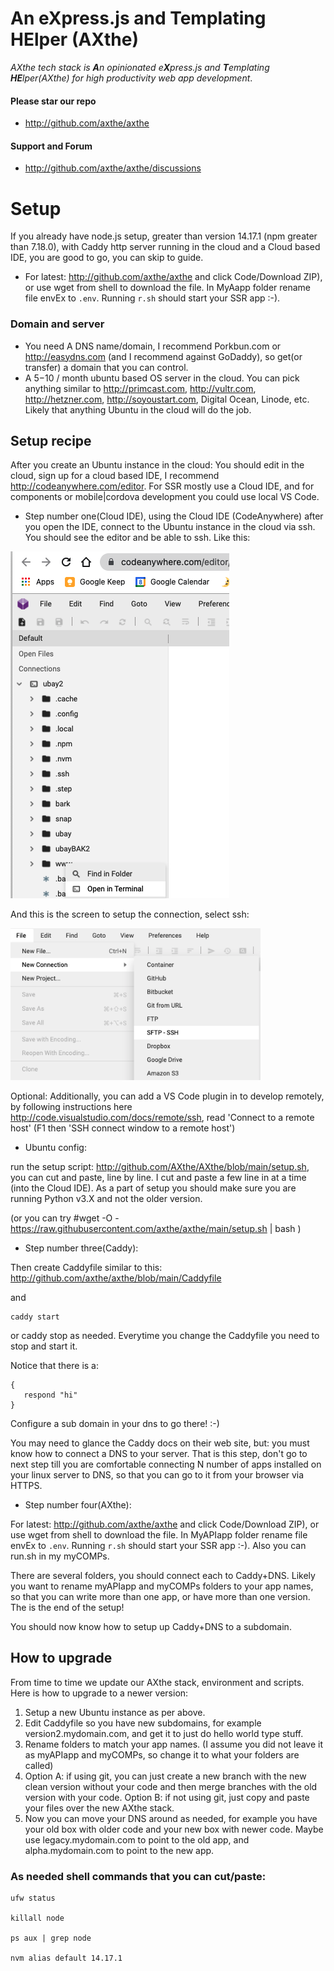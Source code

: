 # An eXpress.js and Templating HElper (AXthe)
<i>AXthe tech stack is <b>A</b>n opinionated e<b>X</b>press.js and <b>T</b>emplating <b>HE</b>lper(AXthe) for high productivity web app development</i>.
#### Please star our repo
- http://github.com/axthe/axthe
 
#### Support and Forum
- http://github.com/axthe/axthe/discussions
 
# Setup
If you already have node.js setup, greater than version 14.17.1 (npm greater than 7.18.0), with Caddy http server running in the cloud and a Cloud based IDE, you are good to go, you can skip to guide.
 
- For latest: http://github.com/axthe/axthe and click Code/Download ZIP), or use wget from shell to download the file.
In MyAapp folder rename file envEx to ```.env```. Running ```r.sh``` should start your SSR app :-).
 
 
### Domain and server
- You need A DNS name/domain, I recommend Porkbun.com or http://easydns.com (and I recommend against GoDaddy), so get(or transfer) a domain that you can control.
- A $5-$10 / month ubuntu based OS server in the cloud. You can pick anything similar to http://primcast.com, http://vultr.com, http://hetzner.com, http://soyoustart.com, Digital Ocean, Linode, etc. Likely that anything Ubuntu in the cloud will do the job.
 
 
## Setup recipe
After you create an Ubuntu instance in the cloud:
You should edit in the cloud, sign up for a cloud based IDE, I recommend http://codeanywhere.com/editor. For SSR mostly use a Cloud IDE, and for components or mobile|cordova development you could use local VS Code.
 
- Step number one(Cloud IDE), using the Cloud IDE (CodeAnywhere) after you open the IDE, connect to the Ubuntu instance in the cloud via ssh. You should see the editor and be able to ssh. Like this:
 
<img src="ide.png" />
 
And this is the screen to setup the connection, select ssh:
 
<img src="ide_setup.png" width="400"/>
 
 
Optional: Additionally, you can add a VS Code plugin in to develop remotely, by following instructions here http://code.visualstudio.com/docs/remote/ssh, read 'Connect to a remote host' (F1 then 'SSH connect window to a remote host')
 
- Ubuntu config:
 
run the setup script: http://github.com/AXthe/AXthe/blob/main/setup.sh, you can cut and paste, line by line. I cut and paste a few line in at a time (into the Cloud IDE). As a part of setup you should make sure you are running Python v3.X and not the older version.
 
(or you can try #wget -O - https://raw.githubusercontent.com/axthe/axthe/main/setup.sh | bash )
 
 
- Step number three(Caddy):
 
Then create Caddyfile similar to this:
http://github.com/axthe/axthe/blob/main/Caddyfile
 
and
```
caddy start
```
or caddy stop as needed. Everytime you change the Caddyfile you need to stop and start it.
 
Notice that there is a:
```
{
   respond "hi"
}
```
 
Configure a sub domain in your dns to go there! :-)
 
You may need to glance the Caddy docs on their web site, but: you must know how to connect a DNS to your server. That is this step, don't go to next step till you are comfortable connecting N number of apps installed on your linux server to DNS, so that you can go to it from your browser via HTTPS.
 
 
- Step number four(AXthe):
 
For latest: http://github.com/axthe/axthe and click Code/Download ZIP), or use wget from shell to download the file.
In MyAPIapp folder rename file envEx to ```.env```. Running ```r.sh``` should start your SSR app :-). Also you can run.sh in my myCOMPs.
 
There are several folders, you should connect each to Caddy+DNS. Likely you want to rename myAPIapp and myCOMPs folders to your app names, so that you can write more than one app, or have more than one version. The is the end of the setup!
 
You should now know how to setup up Caddy+DNS to a subdomain.
 
## How to upgrade
 
From time to time we update our AXthe stack, environment and scripts. Here is how to upgrade to a newer version:
1. Setup a new Ubuntu instance as per above.
2. Edit Caddyfile so you have new subdomains, for example version2.mydomain.com, and get it to just do hello world type stuff.
3. Rename folders to match your app names. (I assume you did not leave it as myAPIapp and myCOMPs, so change it to what your folders are called)
4. Option A: if using git, you can just create a new branch with the new clean version without your code and then merge branches with the old version with your code.
Option B: if not using git, just copy and paste your files over the new AXthe stack.
5. Now you can move your DNS around as needed, for example you have your old box with older code and your new box with newer code. Maybe use legacy.mydomain.com to point to the old app, and alpha.mydomain.com to point to the new app.
 
 
### As needed shell commands that you can cut/paste:
 
```
ufw status
 
killall node
 
ps aux | grep node
 
nvm alias default 14.17.1
```
 
